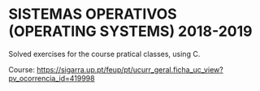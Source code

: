 # SISTEMAS OPERATIVOS (OPERATING SYSTEMS) 2018-2019
Solved exercises for the course pratical classes, using C.

Course: https://sigarra.up.pt/feup/pt/ucurr_geral.ficha_uc_view?pv_ocorrencia_id=419998
